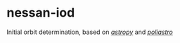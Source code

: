 # nessan-iod
Initial orbit determination, based on [*astropy*](http://www.astropy.org/) and [*poliastro*](http://docs.poliastro.space/en/latest/)
